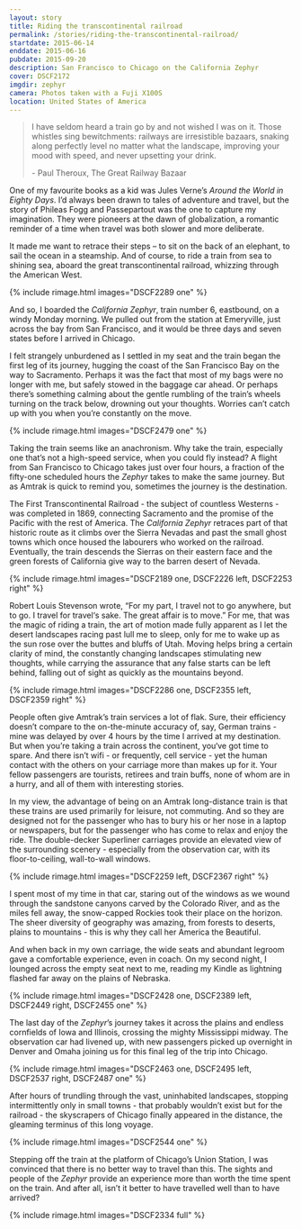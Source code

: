 ```yaml
---
layout: story
title: Riding the transcontinental railroad
permalink: /stories/riding-the-transcontinental-railroad/
startdate: 2015-06-14
enddate: 2015-06-16
pubdate: 2015-09-20
description: San Francisco to Chicago on the California Zephyr
cover: DSCF2172
imgdir: zephyr
camera: Photos taken with a Fuji X100S
location: United States of America
---
```


> I have seldom heard a train go by and not wished I was on it. Those whistles sing bewitchments: railways are irresistible bazaars, snaking along perfectly level no matter what the landscape, improving your mood with speed, and never upsetting your drink.
>
> \- Paul Theroux, The Great Railway Bazaar

One of my favourite books as a kid was Jules Verne’s _Around the World in Eighty Days_. I’d always been drawn to tales of adventure and travel, but the story of Phileas Fogg and Passepartout was the one to capture my imagination. They were pioneers at the dawn of globalization, a romantic reminder of a time when travel was both slower and more deliberate.

It made me want to retrace their steps – to sit on the back of an elephant, to sail the ocean in a steamship. And of course, to ride a train from sea to shining sea, aboard the great transcontinental railroad, whizzing through the American West.

{% include rimage.html images="DSCF2289 one" %}

And so, I boarded the _California Zephyr_, train number 6, eastbound, on a windy Monday morning. We pulled out from the station at Emeryville, just across the bay from San Francisco, and it would be three days and seven states before I arrived in Chicago.

I felt strangely unburdened as I settled in my seat and the train began the first leg of its journey, hugging the coast of the San Francisco Bay on the way to Sacramento. Perhaps it was the fact that most of my bags were no longer with me, but safely stowed in the baggage car ahead. Or perhaps there’s something calming about the gentle rumbling of the train’s wheels turning on the track below, drowning out your thoughts. Worries can’t catch up with you when you’re constantly on the move.

{% include rimage.html images="DSCF2479 one" %}

Taking the train seems like an anachronism. Why take the train, especially one that’s not a high-speed service, when you could fly instead? A flight from San Francisco to Chicago takes just over four hours, a fraction of the fifty-one scheduled hours the _Zephyr_ takes to make the same journey. But as Amtrak is quick to remind you, sometimes the journey is the destination.

The First Transcontinental Railroad - the subject of countless Westerns - was completed in 1869, connecting Sacramento and the promise of the Pacific with the rest of America. The _California Zephyr_ retraces part of that historic route as it climbs over the Sierra Nevadas and past the small ghost towns which once housed the labourers who worked on the railroad. Eventually, the train descends the Sierras on their eastern face and the green forests of California give way to the barren desert of Nevada.

{% include rimage.html images="DSCF2189 one, DSCF2226 left, DSCF2253 right" %}

Robert Louis Stevenson wrote, “For my part, I travel not to go anywhere, but to go. I travel for travel‘s sake. The great affair is to move.” For me, that was the magic of riding a train, the art of motion made fully apparent as I let the desert landscapes racing past lull me to sleep, only for me to wake up as the sun rose over the buttes and bluffs of Utah. Moving helps bring a certain clarity of mind, the constantly changing landscapes stimulating new thoughts, while carrying the assurance that any false starts can be left behind, falling out of sight as quickly as the mountains beyond.

{% include rimage.html images="DSCF2286 one, DSCF2355 left, DSCF2359 right" %}

People often give Amtrak’s train services a lot of flak. Sure, their efficiency doesn’t compare to the on-the-minute accuracy of, say, German trains - mine was delayed by over 4 hours by the time I arrived at my destination. But when you’re taking a train across the continent, you‘ve got time to spare. And there isn’t wifi - or frequently, cell service - yet the human contact with the others on your carriage more than makes up for it. Your fellow passengers are tourists, retirees and train buffs, none of whom are in a hurry, and all of them with interesting stories.

In my view, the advantage of being on an Amtrak long-distance train is that these trains are used primarily for leisure, not commuting. And so they are designed not for the passenger who has to bury his or her nose in a laptop or newspapers, but for the passenger who has come to relax and enjoy the ride. The double-decker Superliner carriages provide an elevated view of the surrounding scenery - especially from the observation car, with its floor-to-ceiling, wall-to-wall windows.

{% include rimage.html images="DSCF2259 left, DSCF2367 right" %}

I spent most of my time in that car, staring out of the windows as we wound through the sandstone canyons carved by the Colorado River, and as the miles fell away, the snow-capped Rockies took their place on the horizon. The sheer diversity of geography was amazing, from forests to deserts, plains to mountains - this is why they call her America the Beautiful.

And when back in my own carriage, the wide seats and abundant legroom gave a comfortable experience, even in coach. On my second night, I lounged across the empty seat next to me, reading my Kindle as lightning flashed far away on the plains of Nebraska.

{% include rimage.html images="DSCF2428 one, DSCF2389 left, DSCF2449 right, DSCF2455 one" %}

The last day of the _Zephyr_’s journey takes it across the plains and endless cornfields of Iowa and Illinois, crossing the mighty Mississippi midway. The observation car had livened up, with new passengers picked up overnight in Denver and Omaha joining us for this final leg of the trip into Chicago.

{% include rimage.html images="DSCF2463 one, DSCF2495 left, DSCF2537 right, DSCF2487 one" %}

After hours of trundling through the vast, uninhabited landscapes, stopping intermittently only in small towns - that probably wouldn’t exist but for the railroad - the skyscrapers of Chicago finally appeared in the distance, the gleaming terminus of this long voyage.

{% include rimage.html images="DSCF2544 one" %}

Stepping off the train at the platform of Chicago’s Union Station, I was convinced that there is no better way to travel than this. The sights and people of the _Zephyr_ provide an experience more than worth the time spent on the train. And after all, isn’t it better to have travelled well than to have arrived?

{% include rimage.html images="DSCF2334 full" %}

